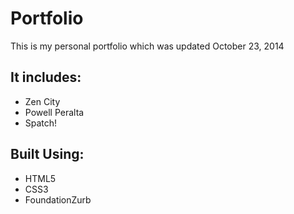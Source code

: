# Portfolio

This is my personal portfolio which was updated October 23, 2014

## It includes:

  * Zen City
  * Powell Peralta
  * Spatch!


## Built Using:

 * HTML5
 * CSS3
 * FoundationZurb
